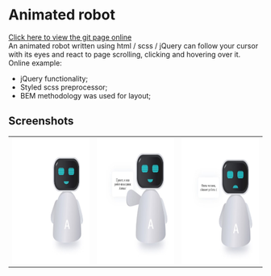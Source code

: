 # Animated robot
<a href="https://viktorcoi.github.io/animated-robot/">Click here to view the git page online</a>
<br/>
An animated robot written using html / scss / jQuery can follow your cursor with its eyes and react to page scrolling, clicking and hovering over it.
Online example: 
- jQuery functionality;
- Styled scss preprocessor;
- BEM methodology was used for layout;

## Screenshots
<table width="100" align="center">
    <td align="center">
        <img src="./screenshot_0.png" width="250" height="250" alt="css3"/>
    </td>
    <td align="center">
        <img src="./screenshot_1.png" width="250" height="250" alt="sass">
    </td>
    <td align="center">
        <img src="./screenshot_2.png" width="250" height="250" alt="scss">
    </td>
</table>
